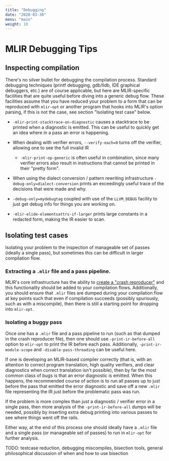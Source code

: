 ```yaml
---
title: "Debugging"
date: "2020-03-30"
menu: "main"
weight: 10
---
```


# MLIR Debugging Tips

## Inspecting compilation

There's no silver bullet for debugging the compilation process. Standard debugging techniques (printf debugging, gdb/lldb, IDE graphical debuggers, etc.) are of course applicable, but here are MLIR-specific facilities that are quite useful before diving into a generic debug flow. These facilities assume that you have reduced your problem to a form that can be reproduced with `mlir-opt` or another program that hooks into MLIR's option parsing, if this is not the case, see section "Isolating test case" below.

- `-mlir-print-stacktrace-on-diagnostic` causes a stacktrace to be  printed when a diagnostic is emitted. This can be useful to quickly get an idea where in a pass an error is happening.

- When dealing with verifier errors, `--verify-each=0` turns off the verifier, allowing one to see the full invalid IR
  - `-mlir-print-op-generic` is often useful in combination, since many verifier errors also result in instructions that cannot be printed in their "pretty form".

- When using the dialect conversion / pattern rewriting infrastructure `-debug-only=dialect-conversion` prints an exceedingly useful trace of the decisions that were made and why.

- `-debug-only=mydebugtag` coupled with use of the `LLVM_DEBUG` facility to just get debug info for things you are working on.

- `-mlir-elide-elementsattrs-if-larger` prints large constants in a redacted form, making the IR easier to scan.

## Isolating test cases

Isolating your problem to the inspection of manageable set of passes (ideally a single pass), but sometimes this can be difficult in larger compilation flow.

### Extracting a `.mlir` file and a pass pipeline.

MLIR's core infrastructure has the ability to [create a "crash reproducer"](WritingAPass.md#crash-and-failure-reproduction) and this functionality should be added to your compilation flows. Additionally, you should ensure that `.mlir` files are dumped during your compilation flow at key points such that even if compilation succeeds (possibly spuriously, such as with a miscompile), then there is still a starting point for dropping into `mlir-opt`.

### Isolating a buggy pass

Once one has a `.mlir` file and a pass pipeline to run (such as that dumped in the crash reproducer file), then one should use `-print-ir-before-all` option to `mlir-opt` to print the IR before each pass. Additionally, `-print-ir-module-scope` and `-disable-pass-threading` can be useful here.

If one is developing an MLIR-based compiler correctly (that is, with an attention to correct program translation, high quality verifiers, and clear diagnostics when correct translation isn't possible), then by far the most common class of bugs is that an error diagnostic is emitted. When this happens, the recommended course of action is to run all passes up to just before the pass that emitted the error diagnostic and save off a new `.mlir` file representing the IR just before the problematic pass was run.

If the problem is more complex than just a diagnostic / verifier error in a single pass, then more analysis of the `-print-ir-before-all` dumps will be needed, possibly by inserting extra debug printing into various passes to see where things went off the rails.

Either way, at the end of this process one should ideally have a `.mlir` file and a single pass (or manageable set of passes) to run in `mlir-opt` for further analysis.

TODO: testcase reduction, debugging miscompiles, bisection tools, general philosophical discussion of when and how to use bisection

